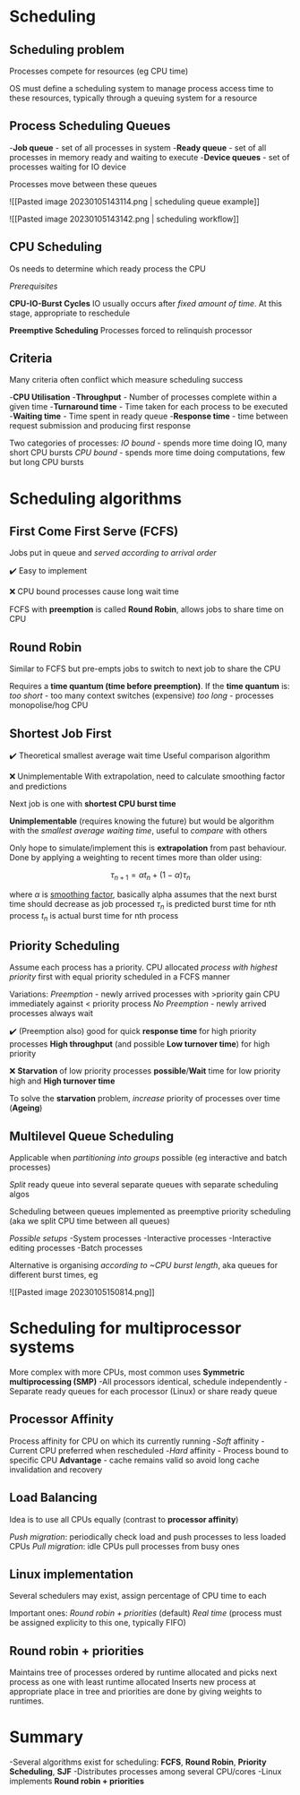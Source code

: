 
# Scheduling

## Scheduling problem

Processes compete for resources (eg CPU time)

OS must define a scheduling system to manage process access time to these resources, typically through a queuing system for a resource

## Process Scheduling Queues

-**Job queue** - set of all processes in system
-**Ready queue** - set of all processes in memory ready and waiting to execute
-**Device queues** - set of processes waiting for IO device

Processes move between these queues


![[Pasted image 20230105143114.png | scheduling queue example]]


![[Pasted image 20230105143142.png | scheduling workflow]]


## CPU Scheduling

Os needs to determine which ready process the CPU

_Prerequisites_

**CPU-IO-Burst Cycles**
IO usually occurs after _fixed amount of time_. At this stage, appropriate to reschedule

**Preemptive Scheduling**
Processes forced to relinquish processor

## Criteria

Many criteria often conflict which measure scheduling success

-**CPU Utilisation**
-**Throughput** - Number of processes complete within a given time
-**Turnaround time** - Time taken for each process to be executed
-**Waiting time** - Time spent in ready queue
-**Response time** - time between request submission and producing first response

Two categories of processes:
_IO bound_ - spends more time doing IO, many short CPU bursts
_CPU bound_ - spends more time doing computations, few but long CPU bursts

# Scheduling algorithms

## First Come First Serve (FCFS)

Jobs put in queue and _served according to arrival order_

✔️
Easy to implement

❌
CPU bound processes cause long wait time

FCFS with **preemption** is called **Round Robin**, allows jobs to share time on CPU

## Round Robin
Similar to FCFS but pre-empts jobs to switch to next job to share the CPU

Requires a **time quantum (time before preemption)**.
If the **time quantum** is:
	_too short_ - too many context switches (expensive)
	_too long_ - processes monopolise/hog CPU 


## Shortest Job First

✔️
Theoretical smallest average wait time
Useful comparison algorithm

❌
Unimplementable
With extrapolation, need to calculate smoothing factor and predictions


Next job is one with **shortest CPU burst time**

**Unimplementable** (requires knowing the future) but would be algorithm with the _smallest average waiting time_, useful to _compare_ with others

Only hope to simulate/implement this is **extrapolation** from past behaviour. Done by applying a weighting to recent times more than older using:

$$\tau_{n+1} = \alpha t_n + (1-\alpha)\tau_n$$

where 
$\alpha$ is [smoothing factor](https://en.wikipedia.org/wiki/Exponential_smoothing),  basically alpha assumes that the next burst time should decrease as job processed
$\tau_n$ is predicted burst time for nth process
$t_n$ is actual burst time for nth process




## Priority Scheduling

Assume each process has a priority. CPU allocated _process with highest priority_ first with equal priority scheduled in a FCFS manner

Variations:
	_Preemption_ - newly arrived processes with >priority gain CPU immediately against < priority process
	_No Preemption_ - newly arrived processes always wait

✔️
(Preemption also) good for quick **response time** for high priority processes
**High throughput** (and possible **Low turnover time**) for high priority 

❌
**Starvation** of low priority processes **possible**/**Wait** time for low priority high and **High turnover time**

To solve the **starvation** problem, _increase_ priority of processes over time (**Ageing**)

## Multilevel Queue Scheduling

Applicable when _partitioning into groups_ possible (eg interactive and batch processes)

_Split_ ready queue into several separate queues with separate scheduling algos

Scheduling between queues implemented as preemptive priority scheduling (aka we split CPU time between all queues)

_Possible setups_
	-System processes
	-Interactive processes
	-Interactive editing processes
	-Batch processes

Alternative is organising _according to ~CPU burst length_, aka queues for different burst times, eg

![[Pasted image 20230105150814.png]]

# Scheduling for multiprocessor systems

More complex with more CPUs, most common uses **Symmetric multiprocessing (SMP)**
	-All processors identical, schedule independently
	-Separate ready queues for each processor (Linux) or share ready queue

## Processor Affinity

Process affinity for CPU on which its currently running
	-_Soft_ affinity - Current CPU preferred when rescheduled
	-_Hard_ affinity - Process bound to specific CPU
		**Advantage** - cache remains valid so avoid long cache invalidation and recovery

## Load Balancing

Idea is to use all CPUs equally (contrast to **processor affinity**)

_Push migration_: periodically check load and push processes to less loaded CPUs
_Pull migration_: idle CPUs pull processes from busy ones


## Linux implementation

Several schedulers may exist, assign percentage of CPU time to each

Important ones:
	_Round robin + priorities_ (default)
	_Real time_ (process must be assigned explicity to this one, typically FIFO)

## Round robin + priorities

Maintains tree of processes ordered by runtime allocated and picks next process as one with least runtime allocated
Inserts new process at appropriate place in tree and priorities are done by giving weights to runtimes.

# Summary

-Several algorithms exist for scheduling: **FCFS**, **Round Robin**, **Priority Scheduling**, **SJF**
-Distributes processes among several CPU/cores
-Linux implements **Round robin + priorities**





